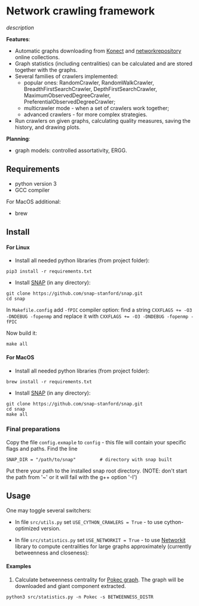 # Network crawling framework

_description_

**Features**:
* Automatic graphs downloading from [Konect](http://konect.uni-koblenz.de/networks/) and 
[networkrepository](http://networkrepository.com/) online collections.
* Graph statistics (including centralities) can be calculated and are stored together with the
 graphs.
* Several families of crawlers implemented:
  * popular ones: RandomCrawler, RandomWalkCrawler, BreadthFirstSearchCrawler, 
  DepthFirstSearchCrawler, MaximumObservedDegreeCrawler, PreferentialObservedDegreeCrawler;
  * multicrawler mode - when a set of crawlers work together;
  * advanced crawlers - for more complex strategies.
* Run crawlers on given graphs, calculating quality measures, saving the history, and drawing 
plots.

**Planning**:
* graph models: controlled assortativity, ERGG.

## Requirements

* python version 3
* GCC compiler

For MacOS additional:

* brew

## Install

#### For Linux

* Install all needed python libraries (from project folder):
```
pip3 install -r requirements.txt
```
* Install [SNAP](https://snap.stanford.edu/snap/index.html) (in any directory):
```
git clone https://github.com/snap-stanford/snap.git
cd snap
```
In `Makefile.config` add `-fPIC` compiler option: find a string 
`CXXFLAGS += -O3 -DNDEBUG -fopenmp` 
and replace it with
`CXXFLAGS += -O3 -DNDEBUG -fopenmp -fPIC`

Now build it:
```
make all
```

#### For MacOS

* Install all needed python libraries (from project folder):
```
brew install -r requirements.txt
```
* Install [SNAP](https://snap.stanford.edu/snap/index.html) (in any directory):
```
git clone https://github.com/snap-stanford/snap.git
cd snap
make all
```

### Final preparations 

Copy the file `config.exmaple` to `config` - this file will contain your specific flags and paths.
Find the line

`SNAP_DIR = "/path/to/snap"         # directory with snap built`

Put there your path to the installed snap root directory.
(NOTE: don't start the path from '~' or it will fail with the g++ option '-I')

## Usage

One may toggle several switchers:

* In file `src/utils.py` set `USE_CYTHON_CRAWLERS = True` -
to use cython-optimized version.

* In file `src/statistics.py` set `USE_NETWORKIT = True` - 
to use [Networkit](https://networkit.github.io/) library to compute centralities for large graphs
approximately (currently betweenness and closeness):


#### Examples

1. Calculate betweenness centrality for [Pokec graph](
http://konect.uni-koblenz.de/networks/soc-pokec-relationships). The graph will be downloaded and 
giant component extracted.
```
python3 src/statistics.py -n Pokec -s BETWEENNESS_DISTR
```
